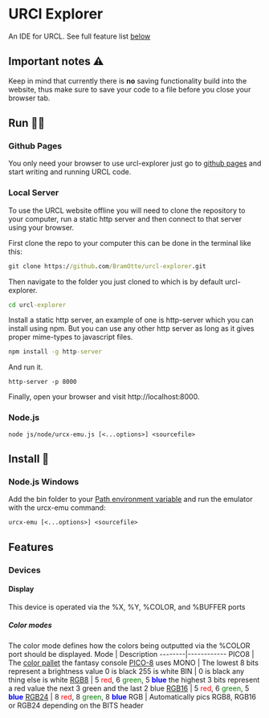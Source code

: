 # URCl Explorer
An IDE for URCL.
See full feature list [below](#Features)

## Important notes ⚠️
Keep in mind that currently there is **no** saving functionality build into the website, thus make sure to save your code to a file before you close your browser tab.

## Run 🏃‍♂️
### Github Pages
You only need your browser to use urcl-explorer just go to [github pages](https://bramotte.github.io/urcl-explorer) and start writing and running URCL code.

### Local Server
To use the URCL website offline you will need to clone the repository to your computer, run a static http server and then connect to that server using your browser.

First clone the repo to your computer this can be done in the terminal like this:
```cmd
git clone https://github.com/BramOtte/urcl-explorer.git
```

Then navigate to the folder you just cloned to which is by default urcl-explorer.
```cmd
cd urcl-explorer
```

Install a static http server, an example of one is http-server which you can install using npm.
But you can use any other http server as long as it gives proper mime-types to javascript files.
```cmd
npm install -g http-server
```
And run it.
```
http-server -p 8000
```

Finally, open your browser and visit http://localhost:8000.

### Node.js
```
node js/node/urcx-emu.js [<...options>] <sourcefile>
```

## Install 🔩
### Node.js Windows 
Add the bin folder to your [Path environment variable](https://duckduckgo.com/?q=windows+add+to+path)
and run the emulator with the urcx-emu command:
```
urcx-emu [<...options>] <sourcefile>
```


## Features
### Devices
#### Display
This device is operated via the %X, %Y, %COLOR, and %BUFFER ports 
##### Color modes
The color mode defines how the colors being outputted via the %COLOR port should be displayed.
Mode    | Description
--------|------------
PICO8   | The [color pallet](https://lospec.com/palette-list/pico-8) the fantasy console [PICO-8](https://www.lexaloffle.com/pico-8.php) uses
MONO    | The lowest 8 bits represent a brightness value 0 is black 255 is white
BIN     | 0 is black any thing else is white
[RGB8](https://en.wikipedia.org/wiki/8-bit_color)    | 5 <r>red</r>, 6 <g>green</g>, 5 <b>blue</b> the highest 3 bits represent a red value the next 3 green and the last 2 blue
[RGB16](https://en.wikipedia.org/wiki/High_color)   | 5 <r>red</r>, 6 <g>green</g>, 5 <b>blue</b>
[RGB24](https://en.wikipedia.org/wiki/List_of_monochrome_and_RGB_color_formats#24-bit_RGB)   | 8 <r>red</r>, 8 <g>green</g>, 8 <b>blue</b>
RGB     | Automatically pics RGB8, RGB16 or RGB24 depending on the BITS header
<style>
r {
    color: red;
}
g {
    color: green;
}
b {
    color: blue;
}
</style>
